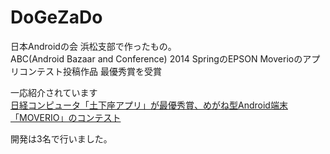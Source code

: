 # DoGeZaDo
日本Androidの会 浜松支部で作ったもの。  
ABC(Android Bazaar and Conference) 2014 SpringのEPSON Moverioのアプリコンテスト投稿作品
最優秀賞を受賞

一応紹介されています  
[日経コンピュータ「土下座アプリ」が最優秀賞、めがね型Android端末「MOVERIO」のコンテスト](https://tech.nikkeibp.co.jp/it/article/NEWS/20140325/545883/)

開発は3名で行いました。
